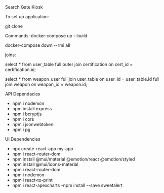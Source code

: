 Search Gate Kiosk


To set up application:

git clone <url here>

Commands:
docker-compose up --build

docker-compose down --rmi all

joins:

select * from user_table full outer join certification on cert_id = certification.id;

select * from weapon_user full join user_table on user_id = user_table.id full join weapon on weapon_id = weapon.id;

API Dependacies
- npm i nodemon
- npm install express
- npm i bcryptjs
- npm i cors
- npm i jsonwebtoken
- npm i pg

UI Dependencies
- npx create-react-app my-app
- npm i react-router-dom
- npm install @mui/material @emotion/react @emotion/styled
- npm install @mui/icons-material
- npm i react-router-dom
- npm i nodemon
- npm i react-to-print 
- npm i react-apexcharts
-npm install --save sweetalert

 